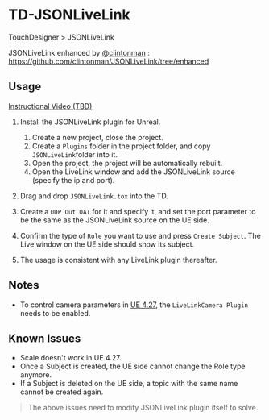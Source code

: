 # TD-JSONLiveLink
TouchDesigner > JSONLiveLink

JSONLiveLink enhanced by [@clintonman](https://github.com/clintonman) : https://github.com/clintonman/JSONLiveLink/tree/enhanced

## Usage

[Instructional Video (TBD)]()

1. Install the JSONLiveLink plugin for Unreal.
     1. Create a new project, close the project.
     1. Create a `Plugins` folder in the project folder, and copy `JSONLiveLink`folder into it.
     1. Open the project, the project will be automatically rebuilt.
     1. Open the LiveLink window and add the JSONLiveLink source (specify the ip and port).

1. Drag and drop `JSONLiveLink.tox` into the TD.
1. Create a `UDP Out DAT` for it and specify it, and set the port parameter to be the same as the JSONLiveLink source on the UE side.
1. Confirm the type of `Role` you want to use and press `Create Subject`. The Live window on the UE side should show its subject.
1. The usage is consistent with any LiveLink plugin thereafter.

## Notes
- To control camera parameters in [UE 4.27](https://docs.unrealengine.com/4.27/en-US/WhatsNew/Builds/ReleaseNotes/4_27), the `LiveLinkCamera Plugin` needs to be enabled.

## Known Issues
- Scale doesn't work in UE 4.27.
- Once a Subject is created, the UE side cannot change the Role type anymore.
- If a Subject is deleted on the UE side, a topic with the same name cannot be created again.

>The above issues need to modify JSONLiveLink plugin itself to solve.
